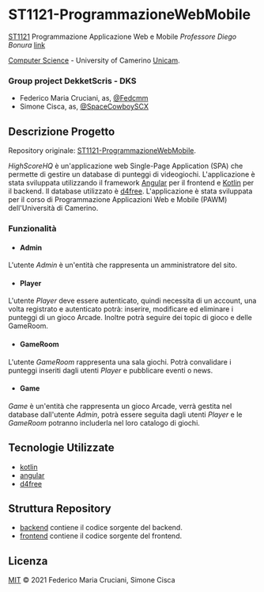 # ST1121-ProgrammazioneWebMobile
[ST1121](http://didattica.cs.unicam.it/doku.php?id=didattica:ay2223:pawm:main) Programmazione Applicazione Web e Mobile
_Professore Diego Bonura_ [link](https://computerscience.unicam.it/diego-bonura)<br>

[Computer Science](https://computerscience.unicam.it/) - University of Camerino [Unicam](https://www.unicam.it/).

### Group project DekketScris - DKS
* Federico Maria Cruciani, as, [@Fedcmm](https://github.com/Fedcmm)
* Simone Cisca, as, [@SpaceCowboySCX](https://github.com/SpaceCowboySCX)


## Descrizione Progetto
Repository originale: [ST1121-ProgrammazioneWebMobile](https://github.com/Fedcmm/ST1121-ProgrammazioneWebMobile).

*HighScoreHQ* è un'applicazione web Single-Page Application (SPA) che permette di gestire un database di punteggi di videogiochi.
L'applicazione è stata sviluppata utilizzando il framework [Angular](https://angular.io/) per il frontend e [Kotlin](https://kotlinlang.org/) per il backend.
Il database utilizzato è [d4free](https://www.db4free.net/).
L'applicazione è stata sviluppata per il corso di Programmazione Applicazioni Web e Mobile (PAWM) dell'Università di Camerino.


### Funzionalità
* #### Admin
L'utente *Admin* è un'entità che rappresenta un amministratore del sito.
* #### Player
L'utente *Player* deve essere autenticato, quindi necessita di un account, una volta
  registrato e autenticato potrà: inserire, modificare ed eliminare i punteggi di un gioco Arcade.
  Inoltre potrà seguire dei topic di gioco e delle GameRoom.
* #### GameRoom
L'utente *GameRoom* rappresenta una sala giochi.
Potrà convalidare i punteggi inseriti dagli utenti *Player* e pubblicare eventi o news.
* #### Game
*Game* è un'entità che rappresenta un gioco Arcade, verrà gestita nel database
  dall'utente *Admin*, potrà essere seguita dagli utenti *Player* e le *GameRoom* potranno includerla nel loro catalogo di giochi.


## Tecnologie Utilizzate
* [kotlin](https://kotlinlang.org/)
* [angular](https://angular.io/)
* [d4free](https://www.db4free.net/)


## Struttura Repository
* [backend](backend) contiene il codice sorgente del backend.
* [frontend](frontend) contiene il codice sorgente del frontend.


## Licenza
[MIT](LICENSE) © 2021 Federico Maria Cruciani, Simone Cisca 
